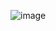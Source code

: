![image](https://github.com/Marcellinom/ppb-scientific-calculator/assets/74979139/f313dad9-3884-430c-8e9e-e9042d68fe06)
